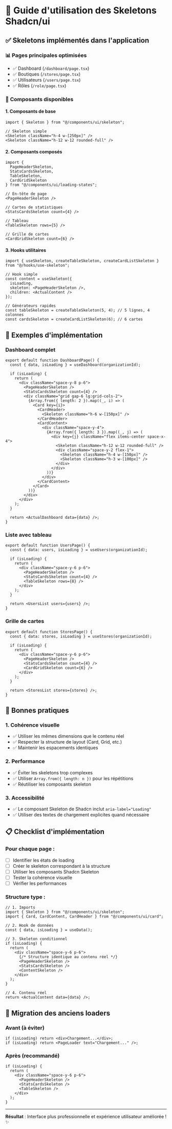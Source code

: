 # 🎨 Guide d'utilisation des Skeletons Shadcn/ui

## ✅ Skeletons implémentés dans l'application

### 📊 **Pages principales optimisées**
- ✅ Dashboard (`/dashboard/page.tsx`)
- ✅ Boutiques (`/stores/page.tsx`) 
- ✅ Utilisateurs (`/users/page.tsx`)
- ✅ Rôles (`/role/page.tsx`)

### 🧩 **Composants disponibles**

#### **1. Composants de base**
```tsx
import { Skeleton } from "@/components/ui/skeleton";

// Skeleton simple
<Skeleton className="h-4 w-[250px]" />
<Skeleton className="h-12 w-12 rounded-full" />
```

#### **2. Composants composés**
```tsx
import { 
  PageHeaderSkeleton, 
  StatsCardsSkeleton, 
  TableSkeleton, 
  CardGridSkeleton 
} from "@/components/ui/loading-states";

// En-tête de page
<PageHeaderSkeleton />

// Cartes de statistiques
<StatsCardsSkeleton count={4} />

// Tableau
<TableSkeleton rows={5} />

// Grille de cartes
<CardGridSkeleton count={6} />
```

#### **3. Hooks utilitaires**
```tsx
import { useSkeleton, createTableSkeleton, createCardListSkeleton } from "@/hooks/use-skeleton";

// Hook simple
const content = useSkeleton({
  isLoading,
  skeleton: <PageHeaderSkeleton />,
  children: <ActualContent />
});

// Générateurs rapides
const tableSkeleton = createTableSkeleton(5, 4); // 5 lignes, 4 colonnes
const cardsSkeleton = createCardListSkeleton(6); // 6 cartes
```

## 🚀 **Exemples d'implémentation**

### **Dashboard complet**
```tsx
export default function DashboardPage() {
  const { data, isLoading } = useDashboard(organizationId);

  if (isLoading) {
    return (
      <div className="space-y-8 p-6">
        <PageHeaderSkeleton />
        <StatsCardsSkeleton count={4} />
        <div className="grid gap-6 lg:grid-cols-2">
          {Array.from({ length: 2 }).map((_, i) => (
            <Card key={i}>
              <CardHeader>
                <Skeleton className="h-6 w-[150px]" />
              </CardHeader>
              <CardContent>
                <div className="space-y-4">
                  {Array.from({ length: 3 }).map((_, j) => (
                    <div key={j} className="flex items-center space-x-4">
                      <Skeleton className="h-12 w-12 rounded-full" />
                      <div className="space-y-2 flex-1">
                        <Skeleton className="h-4 w-[150px]" />
                        <Skeleton className="h-3 w-[100px]" />
                      </div>
                    </div>
                  ))}
                </div>
              </CardContent>
            </Card>
          ))}
        </div>
      </div>
    );
  }

  return <ActualDashboard data={data} />;
}
```

### **Liste avec tableau**
```tsx
export default function UsersPage() {
  const { data: users, isLoading } = useUsers(organizationId);

  if (isLoading) {
    return (
      <div className="space-y-6 p-6">
        <PageHeaderSkeleton />
        <StatsCardsSkeleton count={4} />
        <TableSkeleton rows={8} />
      </div>
    );
  }

  return <UsersList users={users} />;
}
```

### **Grille de cartes**
```tsx
export default function StoresPage() {
  const { data: stores, isLoading } = useStores(organizationId);

  if (isLoading) {
    return (
      <div className="space-y-6 p-6">
        <PageHeaderSkeleton />
        <StatsCardsSkeleton count={4} />
        <CardGridSkeleton count={6} />
      </div>
    );
  }

  return <StoresList stores={stores} />;
}
```

## 🎯 **Bonnes pratiques**

### **1. Cohérence visuelle**
- ✅ Utiliser les mêmes dimensions que le contenu réel
- ✅ Respecter la structure de layout (Card, Grid, etc.)
- ✅ Maintenir les espacements identiques

### **2. Performance**
- ✅ Éviter les skeletons trop complexes
- ✅ Utiliser `Array.from({ length: n })` pour les répétitions
- ✅ Réutiliser les composants skeleton

### **3. Accessibilité**
- ✅ Le composant Skeleton de Shadcn inclut `aria-label="Loading"`
- ✅ Utiliser des textes de chargement explicites quand nécessaire

## 📋 **Checklist d'implémentation**

### **Pour chaque page :**
- [ ] Identifier les états de loading
- [ ] Créer le skeleton correspondant à la structure
- [ ] Utiliser les composants Shadcn Skeleton
- [ ] Tester la cohérence visuelle
- [ ] Vérifier les performances

### **Structure type :**
```tsx
// 1. Imports
import { Skeleton } from "@/components/ui/skeleton";
import { Card, CardContent, CardHeader } from "@/components/ui/card";

// 2. Hook de données
const { data, isLoading } = useData();

// 3. Skeleton conditionnel
if (isLoading) {
  return (
    <div className="space-y-6 p-6">
      {/* Structure identique au contenu réel */}
      <PageHeaderSkeleton />
      <StatsCardsSkeleton />
      <ContentSkeleton />
    </div>
  );
}

// 4. Contenu réel
return <ActualContent data={data} />;
```

## 🔄 **Migration des anciens loaders**

### **Avant (à éviter)**
```tsx
if (isLoading) return <div>Chargement...</div>;
if (isLoading) return <PageLoader text="Chargement..." />;
```

### **Après (recommandé)**
```tsx
if (isLoading) {
  return (
    <div className="space-y-6 p-6">
      <PageHeaderSkeleton />
      <StatsCardsSkeleton />
      <TableSkeleton />
    </div>
  );
}
```

---

**Résultat** : Interface plus professionnelle et expérience utilisateur améliorée ! ✨
